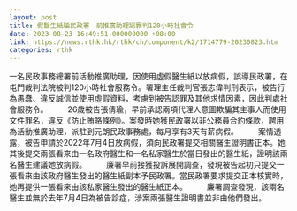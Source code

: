 ```yaml
---
layout: post
title: 假醫生紙騙民政署　前推廣助理認罪判120小時社會令
date: 2023-08-23 16:49:51.000000000 +08:00
link: https://news.rthk.hk/rthk/ch/component/k2/1714779-20230823.htm
categories: rthk
---
```


一名民政事務總署前活動推廣助理，因使用虛假醫生紙以放病假，誤導民政署，在屯門裁判法院被判120小時社會服務令。署理主任裁判官張志偉判刑表示，被告行為愚蠢、違反誠信並使用虛假資料，考慮到被告認罪及其他求情因素，因此判處社會服務令。
　　 
26歲被告張倩瑜，早前承認兩項代理人意圖欺騙其主事人而使用文件罪名，違反《防止賄賂條例》。案發時她獲民政署以非公務員合約條款，聘用為活動推廣助理，派駐到元朗民政事務處，每月享有3天有薪病假。
　　 
案情透露，被告申請於2022年7月4日放病假，須向民政署提交相關醫生證明書正本。她其後提交兩張看來由一名政府醫生和一名私家醫生於當日發出的醫生紙，證明該兩名醫生建議她放病假。
　　 
廉署早前接獲投訴展開調查，發現被告起初只提交一張看來由該政府醫生發出的醫生紙副本予民政署。當民政署要求提交正本核實時，她再提供一張看來由該私家醫生發出的醫生紙正本。
　　 
廉署調查發現，該兩名醫生並無於去年7月4日為被告診症，涉案兩張醫生證明書並非由他們發出。

